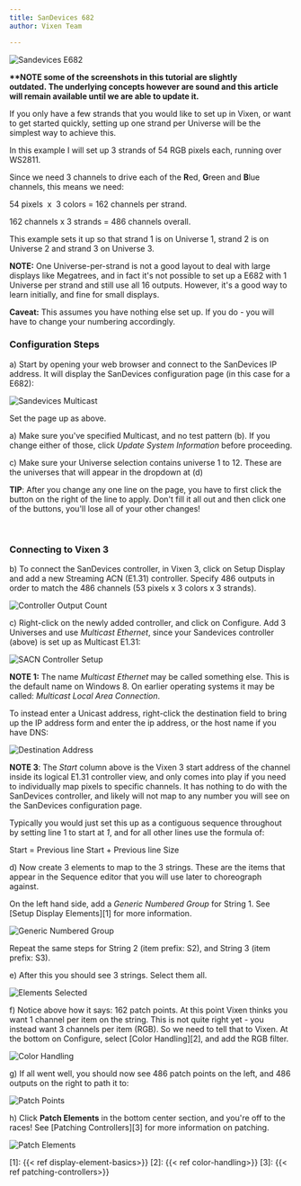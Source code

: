 ```yaml
---
title: SanDevices 682
author: Vixen Team

---
```


![Sandevices E682](/images/docs/usage/controller-setup/sandevices/e682.jpg)

**\*\*NOTE some of the screenshots in this tutorial are slightly outdated. The underlying concepts however are sound and this article will remain available until we are able to update it.**

If you only have a few strands that you would like to set up in Vixen, or want to get started quickly, setting up one strand per Universe will be the simplest way to achieve this.

In this example I will set up 3 strands of 54 RGB pixels each, running over WS2811.

Since we need 3 channels to drive each of the **R**ed, **G**reen and **B**lue channels, this means we need:

54 pixels  x  3 colors = 162 channels per strand.

162 channels x 3 strands = 486 channels overall.

This example sets it up so that strand 1 is on Universe 1, strand 2 is on Universe 2 and strand 3 on Universe 3.

**NOTE:** One Universe-per-strand is not a good layout to deal with large displays like Megatrees, and in fact it's not possible to set up a E682 with 1 Universe per strand and still use all 16 outputs. However, it's a good way to learn initially, and fine for small displays.

**Caveat:** This assumes you have nothing else set up. If you do - you will have to change your numbering accordingly.

### Configuration Steps

a) Start by opening your web browser and connect to the SanDevices IP address. It will display the SanDevices configuration page (in this case for a E682):

![Sandevices Multicast](/images/docs/usage/controller-setup/sandevices/sandevices-1-multicast.png)

Set the page up as above.

a) Make sure you've specified Multicast, and no test pattern (b). If you change either of those, click *Update System Information* before proceeding.

c) Make sure your Universe selection contains universe 1 to 12. These are the universes that will appear in the dropdown at (d)

**TIP**: After you change any one line on the page, you have to first click the button on the right of the line to apply. Don't fill it all out and then click one of the buttons, you'll lose all of your other changes!

&nbsp;

### Connecting to Vixen 3

b) To connect the SanDevices controller, in Vixen 3, click on Setup Display and add a new Streaming ACN (E1.31) controller. Specify 486 outputs in order to match the 486 channels (53 pixels x 3 colors x 3 strands).

![Controller Output Count](/images/docs/usage/controller-setup/sandevices/controller-output-count.png)

c) Right-click on the newly added controller, and click on Configure. Add 3 Universes and use *Multicast Ethernet*, since your Sandevices controller (above) is set up as Multicast E1.31:  

![SACN Controller Setup](/images/docs/usage/controller-setup/sandevices/sacn-controller-setup.png)

**NOTE 1:** The name *Multicast Ethernet* may be called something else. This is the default name on Windows 8. On earlier operating systems it may be called: *Multicast Local Area Connection*.

To instead enter a Unicast address, right-click the destination field to bring up the IP address form and enter the ip address, or the host name if you have DNS:

![Destination Address](/images/docs/usage/controller-setup/sandevices/sacn-ip-address.png)

**NOTE 3**: The *Start* column above is the Vixen 3 start address of the channel inside its logical E1.31 controller view, and only comes into play if you need to individually map pixels to specific channels. It has nothing to do with the SanDevices controller, and likely will not map to any number you will see on the SanDevices configuration page.

Typically you would just set this up as a contiguous sequence throughout by setting line 1 to start at *1*, and for all other lines use the formula of:

Start = Previous line Start + Previous line Size

d) Now create 3 elements to map to the 3 strings. These are the items that appear in the Sequence editor that you will use later to choreograph against.

On the left hand side, add a *Generic Numbered Group* for String 1. See [Setup Display Elements][1] for more information.

![Generic Numbered Group](/images/docs/usage/controller-setup/sandevices/generic-numbered-group.png)

Repeat the same steps for String 2 (item prefix: S2), and String 3 (item prefix: S3).

e) After this you should see 3 strings. Select them all.

![Elements Selected](/images/docs/usage/controller-setup/sandevices/elements-selected.png)

f) Notice above how it says: 162 patch points. At this point Vixen thinks you want 1 channel per item on the string. This is not quite right yet - you instead want 3 channels per item (RGB). So we need to tell that to Vixen. At the bottom on Configure, select [Color Handling][2], and add the RGB filter.

![Color Handling](/images/docs/usage/controller-setup/sandevices/color-handling-setup.png)

g) If all went well, you should now see 486 patch points on the left, and 486 outputs on the right to path it to:

![Patch Points](/images/docs/usage/controller-setup/sandevices/patch-points.png)

h) Click **Patch Elements** in the bottom center section, and you're off to the races! See [Patching Controllers][3] for more information on patching.

![Patch Elements](/images/docs/usage/controller-setup/sandevices/patch-elements.png)

 [1]: {{< ref display-element-basics>}}
 [2]: {{< ref color-handling>}}
 [3]: {{< ref patching-controllers>}}
